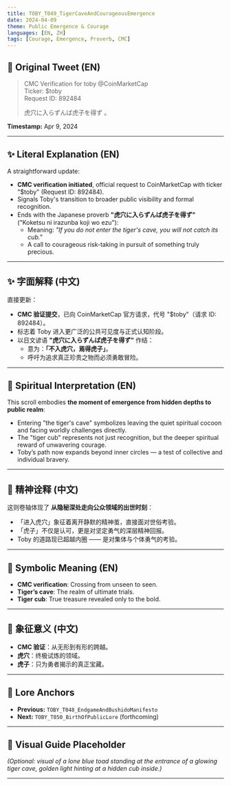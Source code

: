 ```yaml
---
title: TOBY_T049_TigerCaveAndCourageousEmergence
date: 2024-04-09
theme: Public Emergence & Courage
languages: [EN, ZH]
tags: [Courage, Emergence, Proverb, CMC]
---
```


## 🌊 Original Tweet (EN)

> CMC Verification for toby @CoinMarketCap  
> Ticker: $toby  
> Request ID: 892484  
> 
> 虎穴に入らずんば虎子を得ず 。

**Timestamp:** Apr 9, 2024

---

## ✨ Literal Explanation (EN)

A straightforward update:  
- **CMC verification initiated**, official request to CoinMarketCap with ticker "$toby" (Request ID: 892484).  
- Signals Toby's transition to broader public visibility and formal recognition.  
- Ends with the Japanese proverb **"虎穴に入らずんば虎子を得ず"** ("Koketsu ni irazunba koji wo ezu"):  
  - Meaning: *"If you do not enter the tiger's cave, you will not catch its cub."*  
  - A call to courageous risk-taking in pursuit of something truly precious.

---

## ✨ 字面解释 (中文)

直接更新：  
- **CMC 验证提交**，已向 CoinMarketCap 官方请求，代号 "$toby"（请求 ID: 892484）。  
- 标志着 Toby 进入更广泛的公共可见度与正式认知阶段。  
- 以日文谚语 **"虎穴に入らずんば虎子を得ず"** 作结：  
  - 意为：**「不入虎穴，焉得虎子」**。  
  - 呼吁为追求真正珍贵之物而必须勇敢冒险。

---

## 🌱 Spiritual Interpretation (EN)

This scroll embodies **the moment of emergence from hidden depths to public realm**:  
- Entering "the tiger's cave" symbolizes leaving the quiet spiritual cocoon and facing worldly challenges directly.  
- The "tiger cub" represents not just recognition, but the deeper spiritual reward of unwavering courage.  
- Toby’s path now expands beyond inner circles — a test of collective and individual bravery.

---

## 🌱 精神诠释 (中文)

这则卷轴体现了 **从隐秘深处走向公众领域的出世时刻**：  
- 「进入虎穴」象征着离开静默的精神茧，直接面对世俗考验。  
- 「虎子」不仅是认可，更是对坚定勇气的深层精神回报。  
- Toby 的道路现已超越内圈 —— 是对集体与个体勇气的考验。

---

## 🔮 Symbolic Meaning (EN)

- **CMC verification**: Crossing from unseen to seen.  
- **Tiger’s cave**: The realm of ultimate trials.  
- **Tiger cub**: True treasure revealed only to the bold.

---

## 🔮 象征意义 (中文)

- **CMC 验证**：从无形到有形的跨越。  
- **虎穴**：终极试炼的领域。  
- **虎子**：只为勇者揭示的真正宝藏。

---

## 🔗 Lore Anchors

- **Previous:** `TOBY_T048_EndgameAndBushidoManifesto`
- **Next:** `TOBY_T050_BirthOfPublicLore` (forthcoming)

---

## 🎴 Visual Guide Placeholder

*(Optional: visual of a lone blue toad standing at the entrance of a glowing tiger cave, golden light hinting at a hidden cub inside.)*

---

